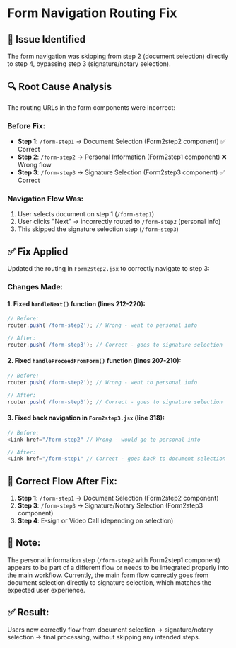 # Form Navigation Routing Fix

## 🐛 Issue Identified
The form navigation was skipping from step 2 (document selection) directly to step 4, bypassing step 3 (signature/notary selection).

## 🔍 Root Cause Analysis
The routing URLs in the form components were incorrect:

### Before Fix:
- **Step 1**: `/form-step1` → Document Selection (Form2step2 component) ✅ Correct
- **Step 2**: `/form-step2` → Personal Information (Form2step1 component) ❌ Wrong flow
- **Step 3**: `/form-step3` → Signature Selection (Form2step3 component) ✅ Correct

### Navigation Flow Was:
1. User selects document on step 1 (`/form-step1`)
2. User clicks "Next" → incorrectly routed to `/form-step2` (personal info)
3. This skipped the signature selection step (`/form-step3`)

## ✅ Fix Applied
Updated the routing in `Form2step2.jsx` to correctly navigate to step 3:

### Changes Made:

#### 1. Fixed `handleNext()` function (lines 212-220):
```javascript
// Before:
router.push('/form-step2'); // Wrong - went to personal info

// After:
router.push('/form-step3'); // Correct - goes to signature selection
```

#### 2. Fixed `handleProceedFromForm()` function (lines 207-210):
```javascript
// Before:
router.push('/form-step2'); // Wrong - went to personal info

// After:
router.push('/form-step3'); // Correct - goes to signature selection
```

#### 3. Fixed back navigation in `Form2step3.jsx` (line 318):
```javascript
// Before:
<Link href="/form-step2" // Wrong - would go to personal info

// After:
<Link href="/form-step1" // Correct - goes back to document selection
```

## 🔄 Correct Flow After Fix:
1. **Step 1**: `/form-step1` → Document Selection (Form2step2 component)
2. **Step 3**: `/form-step3` → Signature/Notary Selection (Form2step3 component)
3. **Step 4**: E-sign or Video Call (depending on selection)

## 📝 Note:
The personal information step (`/form-step2` with Form2step1 component) appears to be part of a different flow or needs to be integrated properly into the main workflow. Currently, the main form flow correctly goes from document selection directly to signature selection, which matches the expected user experience.

## ✅ Result:
Users now correctly flow from document selection → signature/notary selection → final processing, without skipping any intended steps.
